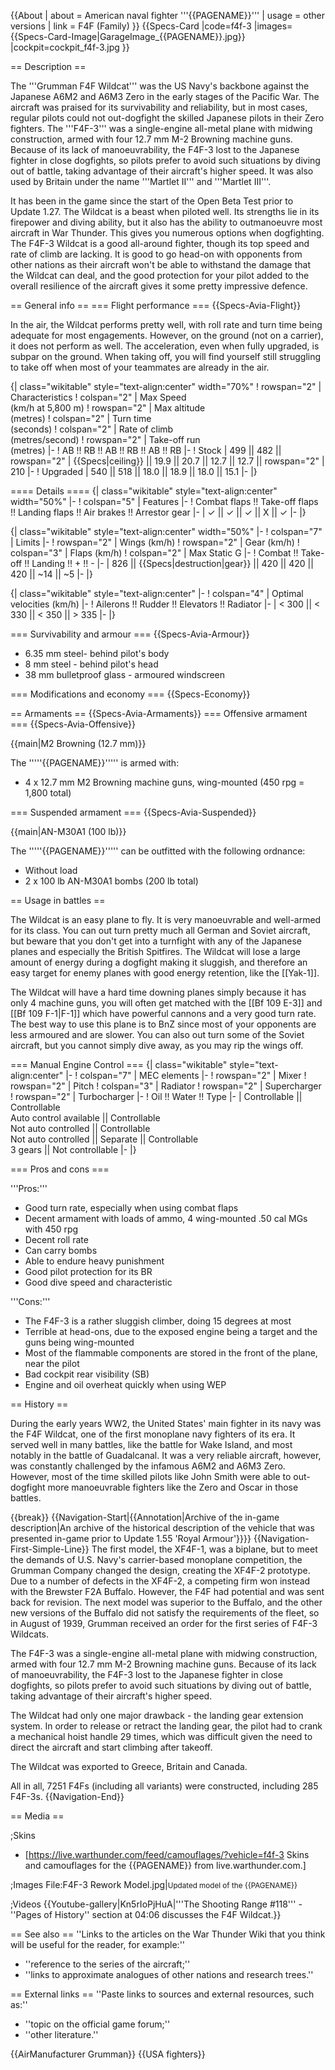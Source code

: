{{About
| about = American naval fighter '''{{PAGENAME}}'''
| usage = other versions
| link = F4F (Family)
}}
{{Specs-Card
|code=f4f-3
|images={{Specs-Card-Image|GarageImage_{{PAGENAME}}.jpg}}
|cockpit=cockpit_f4f-3.jpg
}}

== Description ==
<!-- ''In the description, the first part should be about the history of and the creation and combat usage of the aircraft, as well as its key features. In the second part, tell the reader about the aircraft in the game. Insert a screenshot of the vehicle, so that if the novice player does not remember the vehicle by name, he will immediately understand what kind of vehicle the article is talking about.'' -->
The '''Grumman F4F Wildcat''' was the US Navy's backbone against the Japanese A6M2 and A6M3 Zero in the early stages of the Pacific War. The aircraft was praised for its survivability and reliability, but in most cases, regular pilots could not out-dogfight the skilled Japanese pilots in their Zero fighters. The '''F4F-3''' was a single-engine all-metal plane with midwing construction, armed with four 12.7 mm M-2 Browning machine guns. Because of its lack of manoeuvrability, the F4F-3 lost to the Japanese fighter in close dogfights, so pilots prefer to avoid such situations by diving out of battle, taking advantage of their aircraft's higher speed. It was also used by Britain under the name '''Martlet II''' and '''Martlet III'''.

It has been in the game since the start of the Open Beta Test prior to Update 1.27. The Wildcat is a beast when piloted well. Its strengths lie in its firepower and diving ability, but it also has the ability to outmanoeuvre most aircraft in War Thunder. This gives you numerous options when dogfighting. The F4F-3 Wildcat is a good all-around fighter, though its top speed and rate of climb are lacking. It is good to go head-on with opponents from other nations as their aircraft won't be able to withstand the damage that the Wildcat can deal, and the good protection for your pilot added to the overall resilience of the aircraft gives it some pretty impressive defence.

== General info ==
=== Flight performance ===
{{Specs-Avia-Flight}}
<!-- ''Describe how the aircraft behaves in the air. Speed, manoeuvrability, acceleration and allowable loads - these are the most important characteristics of the vehicle.'' -->
In the air, the Wildcat performs pretty well, with roll rate and turn time being adequate for most engagements. However, on the ground (not on a carrier), it does not perform as well. The acceleration, even when fully upgraded, is subpar on the ground. When taking off, you will find yourself still struggling to take off when most of your teammates are already in the air.

{| class="wikitable" style="text-align:center" width="70%"
! rowspan="2" | Characteristics
! colspan="2" | Max Speed<br>(km/h at 5,800 m)
! rowspan="2" | Max altitude<br>(metres)
! colspan="2" | Turn time<br>(seconds)
! colspan="2" | Rate of climb<br>(metres/second)
! rowspan="2" | Take-off run<br>(metres)
|-
! AB !! RB !! AB !! RB !! AB !! RB
|-
! Stock
| 499 || 482 || rowspan="2" | {{Specs|ceiling}} || 19.9 || 20.7 || 12.7 || 12.7 || rowspan="2" | 210
|-
! Upgraded
| 540 || 518 || 18.0 || 18.9 || 18.0 || 15.1
|-
|}

==== Details ====
{| class="wikitable" style="text-align:center" width="50%"
|-
! colspan="5" | Features
|-
! Combat flaps !! Take-off flaps !! Landing flaps !! Air brakes !! Arrestor gear
|-
| ✓ || ✓ || ✓ || X || ✓     <!-- ✓ -->
|-
|}

{| class="wikitable" style="text-align:center" width="50%"
|-
! colspan="7" | Limits
|-
! rowspan="2" | Wings (km/h)
! rowspan="2" | Gear (km/h)
! colspan="3" | Flaps (km/h)
! colspan="2" | Max Static G
|-
! Combat !! Take-off !! Landing !! + !! -
|-
| 826 <!-- {{Specs|destruction|body}} --> || {{Specs|destruction|gear}} || 420 || 420 || 420 || ~14 || ~5
|-
|}

{| class="wikitable" style="text-align:center"
|-
! colspan="4" | Optimal velocities (km/h)
|-
! Ailerons !! Rudder !! Elevators !! Radiator
|-
| < 300 || < 330 || < 350 || > 335
|-
|}

=== Survivability and armour ===
{{Specs-Avia-Armour}}
<!-- ''Examine the survivability of the aircraft. Note how vulnerable the structure is and how secure the pilot is, whether the fuel tanks are armoured, etc. Describe the armour, if there is any, and also mention the vulnerability of other critical aircraft systems.'' -->

* 6.35 mm steel- behind pilot's body
* 8 mm steel - behind pilot's head
* 38 mm bulletproof glass - armoured windscreen

=== Modifications and economy ===
{{Specs-Economy}}

== Armaments ==
{{Specs-Avia-Armaments}}
=== Offensive armament ===
{{Specs-Avia-Offensive}}
<!-- ''Describe the offensive armament of the aircraft, if any. Describe how effective the cannons and machine guns are in a battle, and also what belts or drums are better to use. If there is no offensive weaponry, delete this subsection.'' -->
{{main|M2 Browning (12.7 mm)}}

The '''''{{PAGENAME}}''''' is armed with:

* 4 x 12.7 mm M2 Browning machine guns, wing-mounted (450 rpg = 1,800 total)

=== Suspended armament ===
{{Specs-Avia-Suspended}}
<!-- ''Describe the aircraft's suspended armament: additional cannons under the wings, bombs, rockets and torpedoes. This section is especially important for bombers and attackers. If there is no suspended weaponry remove this subsection.'' -->
{{main|AN-M30A1 (100 lb)}}

The '''''{{PAGENAME}}''''' can be outfitted with the following ordnance:

* Without load
* 2 x 100 lb AN-M30A1 bombs (200 lb total)

== Usage in battles ==
<!-- ''Describe the tactics of playing in the aircraft, the features of using aircraft in a team and advice on tactics. Refrain from creating a "guide" - do not impose a single point of view, but instead, give the reader food for thought. Examine the most dangerous enemies and give recommendations on fighting them. If necessary, note the specifics of the game in different modes (AB, RB, SB).'' -->
The Wildcat is an easy plane to fly. It is very manoeuvrable and well-armed for its class. You can out turn pretty much all German and Soviet aircraft, but beware that you don't get into a turnfight with any of the Japanese planes and especially the British Spitfires. The Wildcat will lose a large amount of energy during a dogfight making it sluggish, and therefore an easy target for enemy planes with good energy retention, like the [[Yak-1]].

The Wildcat will have a hard time downing planes simply because it has only 4 machine guns, you will often get matched with the [[Bf 109 E-3]] and [[Bf 109 F-1|F-1]] which have powerful cannons and a very good turn rate. The best way to use this plane is to BnZ since most of your opponents are less armoured and are slower. You can also out turn some of the Soviet aircraft, but you cannot simply dive away, as you may rip the wings off.

=== Manual Engine Control ===
{| class="wikitable" style="text-align:center"
|-
! colspan="7" | MEC elements
|-
! rowspan="2" | Mixer
! rowspan="2" | Pitch
! colspan="3" | Radiator
! rowspan="2" | Supercharger
! rowspan="2" | Turbocharger
|-
! Oil !! Water !! Type
|-
| Controllable || Controllable<br>Auto control available || Controllable<br>Not auto controlled || Controllable<br>Not auto controlled || Separate || Controllable<br>3 gears || Not controllable
|-
|}

=== Pros and cons ===
<!-- ''Summarise and briefly evaluate the vehicle in terms of its characteristics and combat effectiveness. Mark its pros and cons in the bulleted list. Try not to use more than 6 points for each of the characteristics. Avoid using categorical definitions such as "bad", "good" and the like - use substitutions with softer forms such as "inadequate" and "effective".'' -->

'''Pros:'''

* Good turn rate, especially when using combat flaps
* Decent armament with loads of ammo, 4 wing-mounted .50 cal MGs with 450 rpg
* Decent roll rate
* Can carry bombs
* Able to endure heavy punishment
* Good pilot protection for its BR
* Good dive speed and characteristic

'''Cons:'''

* The F4F-3 is a rather sluggish climber, doing 15 degrees at most
* Terrible at head-ons, due to the exposed engine being a target and the guns being wing-mounted
* Most of the flammable components are stored in the front of the plane, near the pilot
* Bad cockpit rear visibility (SB)
* Engine and oil overheat quickly when using WEP

== History ==
<!-- ''Describe the history of the creation and combat usage of the aircraft in more detail than in the introduction. If the historical reference turns out to be too long, take it to a separate article, taking a link to the article about the vehicle and adding a block "/History" (example: <nowiki>https://wiki.warthunder.com/(Vehicle-name)/History</nowiki>) and add a link to it here using the <code>main</code> template. Be sure to reference text and sources by using <code><nowiki><ref></ref></nowiki></code>, as well as adding them at the end of the article with <code><nowiki><references /></nowiki></code>. This section may also include the vehicle's dev blog entry (if applicable) and the in-game encyclopedia description (under <code><nowiki>=== In-game description ===</nowiki></code>, also if applicable).'' -->
During the early years WW2, the United States' main fighter in its navy was the F4F Wildcat, one of the first monoplane navy fighters of its era. It served well in many battles, like the battle for Wake Island, and most notably in the battle of Guadalcanal. It was a very reliable aircraft, however, was constantly challenged by the infamous A6M2 and A6M3 Zero. However, most of the time skilled pilots like John Smith were able to out-dogfight more manoeuvrable fighters like the Zero and Oscar in those battles.

{{break}}
{{Navigation-Start|{{Annotation|Archive of the in-game description|An archive of the historical description of the vehicle that was presented in-game prior to Update 1.55 'Royal Armour'}}}}
{{Navigation-First-Simple-Line}}
The first model, the XF4F-1, was a biplane, but to meet the demands of U.S. Navy's carrier-based monoplane competition, the Grumman Company changed the design, creating the XF4F-2 prototype. Due to a number of defects in the XF4F-2, a competing firm won instead with the Brewster F2A Buffalo. However, the F4F had potential and was sent back for revision. The next model was superior to the Buffalo, and the other new versions of the Buffalo did not satisfy the requirements of the fleet, so in August of 1939, Grumman received an order for the first series of F4F-3 Wildcats.

The F4F-3 was a single-engine all-metal plane with midwing construction, armed with four 12.7 mm M-2 Browning machine guns. Because of its lack of manoeuvrability, the F4F-3 lost to the Japanese fighter in close dogfights, so pilots prefer to avoid such situations by diving out of battle, taking advantage of their aircraft's higher speed.

The Wildcat had only one major drawback - the landing gear extension system. In order to release or retract the landing gear, the pilot had to crank a mechanical hoist handle 29 times, which was difficult given the need to direct the aircraft and start climbing after takeoff.

The Wildcat was exported to Greece, Britain and Canada.

All in all, 7251 F4Fs (including all variants) were constructed, including 285 F4F-3s.
{{Navigation-End}}

== Media ==
<!-- ''Excellent additions to the article would be video guides, screenshots from the game, and photos.'' -->

;Skins

* [https://live.warthunder.com/feed/camouflages/?vehicle=f4f-3 Skins and camouflages for the {{PAGENAME}} from live.warthunder.com.]

;Images
<gallery mode="packed-hover" heights="200">
File:F4F-3 Rework Model.jpg|<small>Updated model of the {{PAGENAME}}</small>
</gallery>

;Videos
{{Youtube-gallery|Kn5rIoPjHuA|'''The Shooting Range #118''' - ''Pages of History'' section at 04:06 discusses the F4F Wildcat.}}

== See also ==
''Links to the articles on the War Thunder Wiki that you think will be useful for the reader, for example:''

* ''reference to the series of the aircraft;''
* ''links to approximate analogues of other nations and research trees.''

== External links ==
''Paste links to sources and external resources, such as:''

* ''topic on the official game forum;''
* ''other literature.''

{{AirManufacturer Grumman}}
{{USA fighters}}